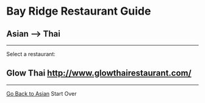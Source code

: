 # Bay Ridge Restaurant Guide
## Asian --> Thai
---
Select a restaurant:
## Glow Thai http://www.glowthairestaurant.com/
---
[Go Back to Asian](../asian.md)
Start Over
